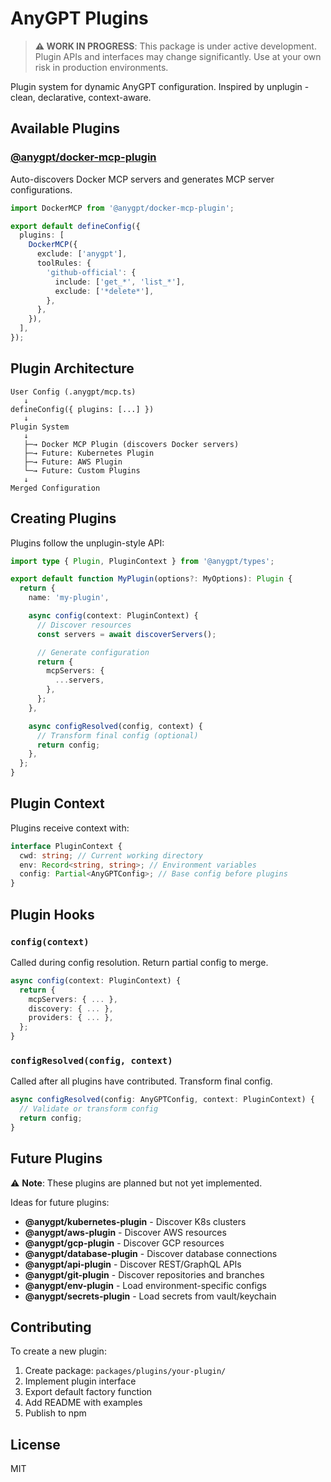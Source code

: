 # AnyGPT Plugins

> **⚠️ WORK IN PROGRESS**: This package is under active development. Plugin APIs and interfaces may change significantly. Use at your own risk in production environments.

Plugin system for dynamic AnyGPT configuration. Inspired by unplugin - clean, declarative, context-aware.

## Available Plugins

### [@anygpt/docker-mcp-plugin](./docker-mcp)

Auto-discovers Docker MCP servers and generates MCP server configurations.

```typescript
import DockerMCP from '@anygpt/docker-mcp-plugin';

export default defineConfig({
  plugins: [
    DockerMCP({
      exclude: ['anygpt'],
      toolRules: {
        'github-official': {
          include: ['get_*', 'list_*'],
          exclude: ['*delete*'],
        },
      },
    }),
  ],
});
```

## Plugin Architecture

```
User Config (.anygpt/mcp.ts)
   ↓
defineConfig({ plugins: [...] })
   ↓
Plugin System
   ↓
   ├─→ Docker MCP Plugin (discovers Docker servers)
   ├─→ Future: Kubernetes Plugin
   ├─→ Future: AWS Plugin
   └─→ Future: Custom Plugins
   ↓
Merged Configuration
```

## Creating Plugins

Plugins follow the unplugin-style API:

```typescript
import type { Plugin, PluginContext } from '@anygpt/types';

export default function MyPlugin(options?: MyOptions): Plugin {
  return {
    name: 'my-plugin',

    async config(context: PluginContext) {
      // Discover resources
      const servers = await discoverServers();

      // Generate configuration
      return {
        mcpServers: {
          ...servers,
        },
      };
    },

    async configResolved(config, context) {
      // Transform final config (optional)
      return config;
    },
  };
}
```

## Plugin Context

Plugins receive context with:

```typescript
interface PluginContext {
  cwd: string; // Current working directory
  env: Record<string, string>; // Environment variables
  config: Partial<AnyGPTConfig>; // Base config before plugins
}
```

## Plugin Hooks

### `config(context)`

Called during config resolution. Return partial config to merge.

```typescript
async config(context: PluginContext) {
  return {
    mcpServers: { ... },
    discovery: { ... },
    providers: { ... },
  };
}
```

### `configResolved(config, context)`

Called after all plugins have contributed. Transform final config.

```typescript
async configResolved(config: AnyGPTConfig, context: PluginContext) {
  // Validate or transform config
  return config;
}
```

## Future Plugins

⚠️ **Note**: These plugins are planned but not yet implemented.

Ideas for future plugins:

- **@anygpt/kubernetes-plugin** - Discover K8s clusters
- **@anygpt/aws-plugin** - Discover AWS resources
- **@anygpt/gcp-plugin** - Discover GCP resources
- **@anygpt/database-plugin** - Discover database connections
- **@anygpt/api-plugin** - Discover REST/GraphQL APIs
- **@anygpt/git-plugin** - Discover repositories and branches
- **@anygpt/env-plugin** - Load environment-specific configs
- **@anygpt/secrets-plugin** - Load secrets from vault/keychain

## Contributing

To create a new plugin:

1. Create package: `packages/plugins/your-plugin/`
2. Implement plugin interface
3. Export default factory function
4. Add README with examples
5. Publish to npm

## License

MIT
